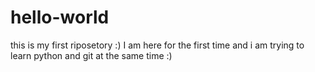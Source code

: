 # hello-world
this is my first riposetory :)
I am here for the first time and i am trying to learn python and git at the same time :)
